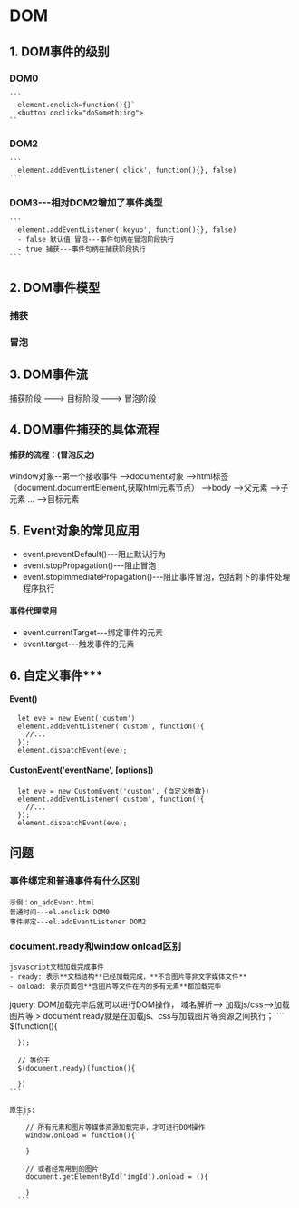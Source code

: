 # DOM

## 1. DOM事件的级别
  ### DOM0
    ```
      element.onclick=function(){}`
      <button onclick="doSomethiing">
    ``
  ### DOM2
    ```
      element.addEventListener('click', function(){}, false)
    ```
  ### DOM3---相对DOM2增加了事件类型
    ```
      element.addEventListener('keyup', function(){}, false)
      - false 默认值 冒泡---事件句柄在冒泡阶段执行
      - true 捕获---事件句柄在捕获阶段执行
    ```
## 2. DOM事件模型
  ### 捕获

  ### 冒泡

## 3. DOM事件流
  捕获阶段 ---> 目标阶段 ---> 冒泡阶段

## 4. DOM事件捕获的具体流程
#### 捕获的流程：(冒泡反之)
  window对象--第一个接收事件
    -->document对象
      -->html标签（document.documentElement,获取html元素节点）
        -->body
          -->父元素
            -->子元素
            ...
              -->目标元素
## 5. Event对象的常见应用
  - event.preventDefault()---阻止默认行为
  - event.stopPropagation()---阻止冒泡
  - event.stopImmediatePropagation()---阻止事件冒泡，包括剩下的事件处理程序执行

  #### 事件代理常用
  - event.currentTarget---绑定事件的元素
  - event.target---触发事件的元素

## 6. 自定义事件***
#### Event()
```
  let eve = new Event('custom')
  element.addEventListener('custom', function(){
    //...
  });
  element.dispatchEvent(eve);
```
#### CustonEvent('eventName', [options])
```
  let eve = new CustomEvent('custom', {自定义参数})
  element.addEventListener('custom', function(){
    //...
  });
  element.dispatchEvent(eve);
```


## 问题
  ### 事件绑定和普通事件有什么区别
    示例：on_addEvent.html
    普通时间---el.onclick DOM0
    事件绑定---el.addEventListener DOM2

  ### document.ready和window.onload区别
    jsvascript文档加载完成事件
    - ready: 表示**文档结构**已经加载完成，**不含图片等非文字媒体文件**
    - onload: 表示页面包**含图片等文件在内的多有元素**都加载完毕

  jquery:
    DOM加载完毕后就可以进行DOM操作，
    域名解析--> 加载js/css-->加载图片等
    > document.ready就是在加载js、css与加载图片等资源之间执行；
    ```
      $(function(){

      });

      // 等价于
      $(document.ready)(function(){

      })
    ```

    原生js:
      ```
        // 所有元素和图片等媒体资源加载完毕，才可进行DOM操作
        window.onload = function(){

        }

        // 或者经常用到的图片
        document.getElementById('imgId').onload = (){

        }
      ```
